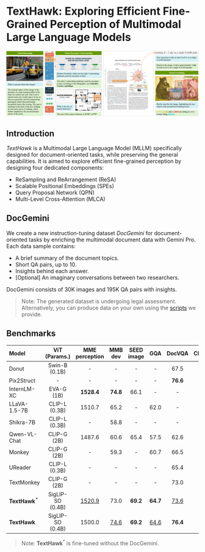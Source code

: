 # TextHawk: Exploring Efficient Fine-Grained Perception of Multimodal Large Language Models

![examples](figures/examples.png)

## Introduction

*TextHawk* is a Multimodal Large Language Model (MLLM) specifically designed for document-oriented tasks, while preserving the general capabilities. It is aimed to explore efficient fine-grained perception by designing four dedicated components:

- ReSampling and ReArrangement (ReSA)
- Scalable Positional Embeddings (SPEs)
- Query Proposal Network (QPN)
- Multi-Level Cross-Attention (MLCA)

## DocGemini

We create a new instruction-tuning dataset *DocGemini* for document-oriented tasks by enriching the multimodal document data with Gemini Pro. Each data sample contains:

- A brief summary of the document topics.
- Short QA pairs, up to 10.
- Insights behind each answer.
- [Optional] An imaginary conversations between two researchers.

DocGemini consists of 30K images and 195K QA pairs with insights.

> Note: The generated dataset is undergoing legal assessment. Alternatively, you can produce data on your own using the [scripts](DocGemini/generate.py) we provide.

## Benchmarks

| Model | ViT<br>(Params.) | MME<br>perception | MMB<br>dev | SEED<br>image | GQA | DocVQA | ChartQA | InfoVQA | TabFact | WTQ | RefCOCO<br>val | RefCOCO<br>test-A | RefCOCO<br>test-B |
| :- | :-: | :-: | :-: | :-: | :-: | :-: | :-: | :-: | :-: | :-: | :-: | :-: | :-: |
$\text{Donut}$ | $\text{Swin-B}$<br>(0.1B) | - | - | - | - | 67.5 | 41.8 | 11.6 | 54.6 | 18.8 | - | - | -
$\text{Pix2Struct}$ | - | - | - | - | - | **76.6** | 58.6 | 40.0 | - | - | - | - | - |
$\text{InternLM-XC}$ | $\text{EVA-G}$<br>(1B) | **1528.4** | **74.8** | 66.1 | - | - | - | - | - | - | - | - | -
$\text{LLaVA-1.5-7B}$ | $\text{CLIP-L}$<br>(0.3B) | 1510.7| 65.2 | - | 62.0 | - | - | - | - | - | - | - | -
$\text{Shikra-7B}$ | $\text{CLIP-L}$<br>(0.3B) | - | 58.8 | - | - | - | - | - | - | - | 87.0 | <ins>91.1</ins> | 81.8
$\text{Qwen-VL-Chat}$ | $\text{CLIP-G}$<br>(2B) | 1487.6 | 60.6 | 65.4 | 57.5 | 62.6 | 66.3 | - | - | - | **88.6** | **92.3** | **84.5**
$\text{Monkey}$ | $\text{CLIP-G}$<br>(2B) | - | 59.3 | - | 60.7 | 66.5 | 65.1 | 36.1 | - | 25.3 | - | - | -
$\text{UReader}$ | $\text{CLIP-L}$<br>(0.3B) | - | - | - | - | 65.4 | 59.3 | 42.2 | 67.6 | 29.4 | - | - | -
$\text{TextMonkey}$ | $\text{CLIP-G}$<br>(2B) | - | - | - | - | 73.0 | **66.9** | - | - | 31.9 | - | - | -
$\textbf{TextHawk}^*$ | $\text{SigLIP-SO}$<br>(0.4B) | <ins>1520.9</ins> | 73.0 | **69.2** | **64.7** | <ins>73.6</ins> | 64.0 | <ins>47.3</ins> | <ins>70.7</ins> | <ins>33.5</ins> | <ins>87.3</ins> | 90.9 | <ins>83.3</ins>
$\textbf{TextHawk}$ | $\text{SigLIP-SO}$<br>(0.4B) | 1500.0 | <ins>74.6</ins> | **69.2** | <ins>64.6</ins> | **76.4** | <ins>66.6</ins> | **50.6** | **71.1** | **34.7** | 87.2 | 90.8 | 82.5

> Note: $\textbf{TextHawk}^*$ is fine-tuned without the DocGemini.
